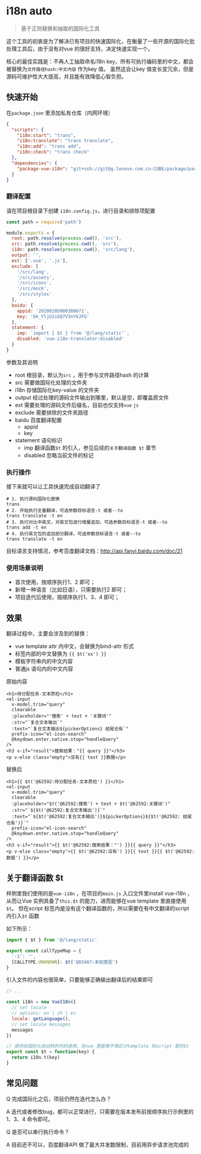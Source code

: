 # i18n auto

> 基于正则替换和抽取的国际化工具

这个工具的初衷是为了解决已有项目的快速国际化，在衡量了一些开源的国际化批处理工具后，由于没有对vue 的很好支持，决定快速实现一个。

核心的最佳实践是：不再人工抽取命名i18n key，所有可执行编码里的中文，都会被替换为`文件路径hash:中文内容` 作为key 值。
虽然这会让key 值变长变冗余，但是源码可维护性大大提高，并且能有效降低心智负担。

## 快速开始

在`package.json` 里添加私有仓库（内网环境）
```json
{
  "scripts": {
    "i18n:start": "trans",
    "i18n:translate": "trans translate",
    "i18n:add": "trans add",
    "i18n:check": "trans check"
  },
  "dependencies": {
    "package-vue-i18n": "git+ssh://git@g.lenovo.com.cn:CUBE/package/package-vue-i18n.git"
  }
}
```

### 翻译配置

请在项目根目录下创建 `i18n.config.js`，进行目录和排除项配置
```js
const path = require('path')

module.exports = {
  root: path.resolve(process.cwd(), 'src'),
  src: path.resolve(process.cwd(), 'src'),
  i18n: path.resolve(process.cwd(), 'src/lang'),
  output: '',
  ext: ['.vue', '.js'],
  exclude: [
    '/src/lang',
    '/src/assets',
    '/src/icons',
    '/src/mock',
    '/src/styles'
  ],
  baidu: {
    appid: '20200205000380671',
    key: 'bk_YljU2i6Q7V3nYkJFG'
  },
  statement: {
    imp: `import { $t } from '@/lang/static'`,
    disabled: 'vue-i18n-translator:disabled'
  }
}
```
参数及其说明

- root 根目录，默认为`src` ，用于参与文件路径hash 的计算
- src 需要做国际化处理的文件夹
- i18n 存储国际化key-value 的文件夹
- output 经过处理的源码文件输出到哪里，默认是空，即覆盖原文件
- ext 需要处理的源码文件后缀名，目前也仅支持`vue` `js`
- exclude 需要排除的文件夹路径
- baidu 百度翻译配置
    - appid
    - key
- statement 语句标识
    - imp 翻译函数`$t` 的引入，参见后续的`关于翻译函数 $t` 章节
    - disabled 忽略当前文件的标记

### 执行操作

接下来就可以让工具快速完成自动翻译了
```shell script
# 1. 执行源码国际化替换
trans
# 2. 开始执行全量翻译，可选参数目标语言-t 或者--to
trans translate -t en
# 3. 执行对比中英文，对英文包进行增量追加，可选参数目标语言-t 或者--to
trans add -t en
# 4. 执行英文包的追加部分翻译，可选参数目标语言-t 或者--to
trans translate -t en
```

目标语言支持情况，参考百度翻译文档：http://api.fanyi.baidu.com/doc/21

### 使用场景说明

- 首次使用，按顺序执行1、2 即可；
- 新增一种语言（比如日语），只需要执行2 即可；
- 项目迭代后使用，按顺序执行1、3、4 即可；

## 效果

翻译过程中，主要会涉及到的替换：

- vue template attr 内中文，会替换为bind-attr 形式
- 标签内部的中文替换为 ``{{ $t('xx') }}``
- 模板字符串内的中文内容
- 普通js 语句内的中文内容

原始内容
```vue
<h1>待分配任务-文本质检</h1>
<el-input
  v-model.trim="query"
  clearable
  :placeholder="'搜索' + text + '关键词'"
  :str="`复合文本输出`"
  :text="`复合文本输出${pickerOptions} 结尾也有`"
  prefix-icon="el-icon-search"
  @keydown.enter.native.stop="handleQuery"
/>
<h3 v-if="result">搜索结果："{{ query }}"</h3>
<p v-else class="empty">没有{{ text }}数据</p>
```

替换后
```vue
<h1>{{ $t('@62592:待分配任务-文本质检') }}</h1>
<el-input
  v-model.trim="query"
  clearable
  :placeholder="$t('@62592:搜索') + text + $t('@62592:关键词')"
  :str="`${$t('@62592:复合文本输出')}`"
  :text="`${$t('@62592:复合文本输出')}${pickerOptions}${$t('@62592: 结尾也有')}`"
  prefix-icon="el-icon-search"
  @keydown.enter.native.stop="handleQuery"
/>
<h3 v-if="result">{{ $t('@62592:搜索结果："') }}{{ query }}"</h3>
<p v-else class="empty">{{ $t('@62592:没有') }}{{ text }}{{ $t('@62592:数据') }}</p>
```

## 关于翻译函数 $t

样例里我们使用的是`vue-i18n` ，在项目的`main.js` 入口文件里install vue-i18n ，从而让Vue 实例具备了`this.$t` 的能力，进而能够在vue template 里直接使用`$t`。
但在script 标签内是没有这个翻译函数的，所以需要在有中文翻译的script 内引入`$t` 函数

如下所示：
```javascript
import { $t } from '@/lang/static'

export const callTypeMap = {
  '-1': '',
  [CALLTYPE.UNKNOWN]: $t('@D34A7:未知类型')
}
```

引入文件的内容也很简单，只要能够正确输出翻译后的结果即可
```javascript
// ...

const i18n = new VueI18n({
  // set locale
  // options: en | zh | es
  locale: getLanguage(),
  // set locale messages
  messages
})

// 提供给国际化自动转的代码使用，在vue 里能够不再区分template 和script 里的$t
export const $t = function(key) {
  return i18n.t(key)
}
```

## 常见问题

Q 完成国际化之后，项目仍然在迭代怎么办？

A 迭代或者修改bug，都可以正常进行，只需要在版本发布前按顺序执行示例里的1、3、4 命令即可。

Q 是否可以串行执行命令？

A 目前还不可以，百度翻译API 做了最大并发数限制，目前用异步请求池完成的